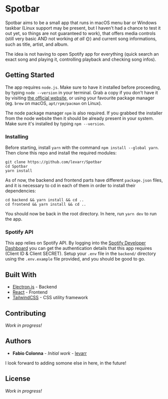 # Spotbar

Spotbar aims to be a small app that runs in macOS menu bar or Windows taskbar (Linux support may be present, but I haven't had a chance to test it out yet, so things are not guaranteed to work), that offers media controls (still very basic AND not working *at all* 🌞) and current song informations, such as title, artist, and album.

The idea is not having to open Spotify app for everything (quick search an exact song and playing it, controlling playback and checking song infos).

## Getting Started

The app requires `node.js`. Make sure to have it installed before proceeding, by typing `node --version` in your terminal. Grab a copy if you don't have it by visiting [the official website](https://nodejs.org/it/download/), or using your favourite package manager (eg. `brew` on macOS, `apt/rpm/pacman` on Linux).

The node package manager `npm` is also required. If you grabbed the installer from the node website then it should be already present in your system. Make sure it's installed by typing `npm --version`.

### Installing

Before starting, install `yarn` with the command `npm install --global yarn`. Then clone this repo and install the required modules:

```
git clone https://github.com/levarr/Spotbar
cd Spotbar
yarn install
```

As of now, the backend and frontend parts have different `package.json` files, and it is necessary to cd in each of them in order to install their dependencies:

```
cd backend && yarn install && cd ..
cd frontend && yarn install && cd ..
```

You should now be back in the root directory. In here, run `yarn dev` to run the app.

### Spotify API

This app relies on Spotify API. By logging into the [Spotify Developer Dashboard](https://developer.spotify.com/dashboard/) you can get the authentication details that this app requires (Client ID & Client SECRET). Setup your `.env` file in the `backend/` directory using the `.env.example` file provided, and you should be good to go.

## Built With

* [Electron.js](https://www.electronjs.org/) - Backend
* [React](https://reactjs.org/) - Frontend
* [TailwindCSS](https://tailwindcss.com/) - CSS utility framework

## Contributing

*Work in progress!*

## Authors

* **Fabio Colonna** - *Initial work* - [levarr](https://github.com/levarr)

I look forward to adding somone else in here, in the future!

## License

*Work in progress!*
